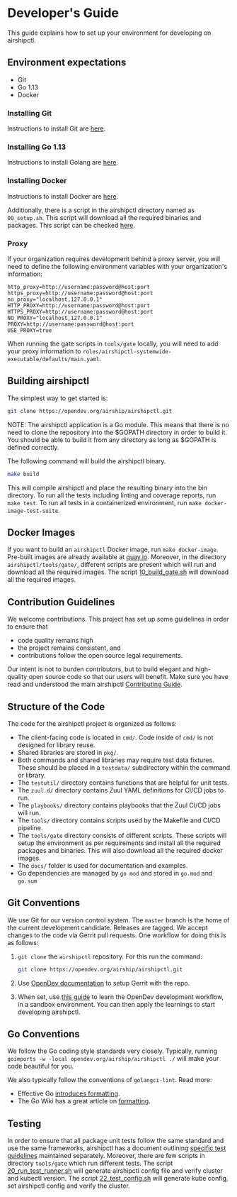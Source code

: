 # Developer's Guide

This guide explains how to set up your environment for developing on
airshipctl.

## Environment expectations

- Git
- Go 1.13
- Docker

### Installing Git

Instructions to install Git are [here][12].

### Installing Go 1.13

Instructions to install Golang are [here][13].

### Installing Docker

Instructions to install Docker are [here][14].

Additionally, there is a script in the airshipctl directory named as
`00_setup.sh`. This script will download all the required binaries and
packages. This script can be checked [here][1].

### Proxy

If your organization requires development behind a proxy server, you will need
to define the following environment variables with your organization's
information:

```
http_proxy=http://username:password@host:port
https_proxy=http://username:password@host:port
no_proxy="localhost,127.0.0.1"
HTTP_PROXY=http://username:password@host:port
HTTPS_PROXY=http://username:password@host:port
NO_PROXY="localhost,127.0.0.1"
PROXY=http://username:password@host:port
USE_PROXY=true
```

When running the gate scripts in `tools/gate` locally, you will need to add your
proxy information to
`roles/airshipctl-systemwide-executable/defaults/main.yaml`.

## Building airshipctl

The simplest way to get started is:

```sh
git clone https://opendev.org/airship/airshipctl.git
```

NOTE: The airshipctl application is a Go module. This means that there is no
need to clone the repository into the $GOPATH directory in order to build it.
You should be able to build it from any directory as long as $GOPATH is
defined correctly.

The following command will build the airshipctl binary.

```sh
make build
```

This will compile airshipctl and place the resulting binary into the bin
directory. To run all the tests including linting and coverage reports, run
`make test`. To run all tests in a containerized environment, run
`make docker-image-test-suite`.

## Docker Images

If you want to build an `airshipctl` Docker image, run `make docker-image`.
Pre-built images are already available at [quay.io][2]. Moreover, in the
directory `airshipctl/tools/gate/`, different scripts are present which will
run and download all the required images. The script [10_build_gate.sh][3]
will download all the required images.

## Contribution Guidelines

We welcome contributions. This project has set up some guidelines in order to
ensure that

- code quality remains high
- the project remains consistent, and
- contributions follow the open source legal requirements.

Our intent is not to burden contributors, but to build elegant and
high-quality open source code so that our users will benefit.
Make sure you have read and understood the main airshipctl
[Contributing Guide][4].

## Structure of the Code

The code for the airshipctl project is organized as follows:

- The client-facing code is located in `cmd/`. Code inside of `cmd/` is not
designed for library reuse.
- Shared libraries are stored in `pkg/`.
- Both commands and shared libraries may require test data fixtures. These
should be placed in a `testdata/` subdirectory within the command or library.
- The `testutil/` directory contains functions that are helpful for unit
tests.
- The `zuul.d/` directory contains Zuul YAML definitions for CI/CD jobs to
run.
- The `playbooks/` directory contains playbooks that the Zuul CI/CD jobs will
run.
- The `tools/` directory contains scripts used by the Makefile and CI/CD
pipeline.
- The `tools/gate` directory consists of different scripts. These scripts
will setup the environment as per requirements and install all the required
packages and binaries. This will also download all the required docker images.
- The `docs/` folder is used for documentation and examples.
- Go dependencies are managed by `go mod` and stored in `go.mod` and `go.sum`

## Git Conventions

We use Git for our version control system. The `master` branch is the home of
the current development candidate. Releases are tagged.
We accept changes to the code via Gerrit pull requests. One workflow for doing
this is as follows:

1. `git clone` the `airshipctl` repository. For this run the command:

    ```sh
    git clone https://opendev.org/airship/airshipctl.git
    ```

2. Use [OpenDev documentation][5] to setup Gerrit with the repo.

3. When set, use [this guide][6] to learn the OpenDev development workflow,
in a sandbox environment. You can then apply the learnings to start developing
airshipctl.

## Go Conventions

We follow the Go coding style standards very closely. Typically, running
`goimports -w -local opendev.org/airship/airshipctl ./` will make your code
beautiful for you.

We also typically follow the conventions of `golangci-lint`.
Read more:

- Effective Go [introduces formatting][7].
- The Go Wiki has a great article on [formatting][8].

## Testing

In order to ensure that all package unit tests follow the same standard and
use the same frameworks, airshipctl has a document outlining
[specific test guidelines][9] maintained separately.
Moreover, there are few scripts in directory `tools/gate` which run different
tests. The script [20_run_test_runner.sh][10] will generate airshipctl config
file and verify cluster and kubectl version. The script
[22_test_config.sh][11] will generate kube config, set airshipctl config and
verify the cluster.

[1]: https://github.com/airshipit/airshipctl/blob/master/tools/gate/00_setup.sh
[2]: https://quay.io/airshipit/airshipctl
[3]: https://github.com/airshipit/airshipctl/blob/master/tools/gate/10_build_gate.sh
[4]: https://github.com/airshipit/airshipctl/blob/master/CONTRIBUTING.md
[5]: https://docs.openstack.org/contributors/common/setup-gerrit.html
[6]: https://docs.opendev.org/opendev/infra-manual/latest/sandbox.html
[7]: https://golang.org/doc/effective_go.html#formatting
[8]: https://github.com/golang/go/wiki/CodeReviewComments
[9]: https://github.com/airshipit/airshipctl/blob/master/docs/source/testing-guidelines.md
[10]: https://github.com/airshipit/airshipctl/blob/master/tools/gate/20_run_test_runner.sh
[11]: https://github.com/airshipit/airshipctl/blob/master/tools/gate/22_test_configs.sh
[12]: https://git-scm.com/book/en/v2/Getting-Started-Installing-Git
[13]: https://golang.org/doc/install
[14]: https://docs.docker.com/get-docker/
